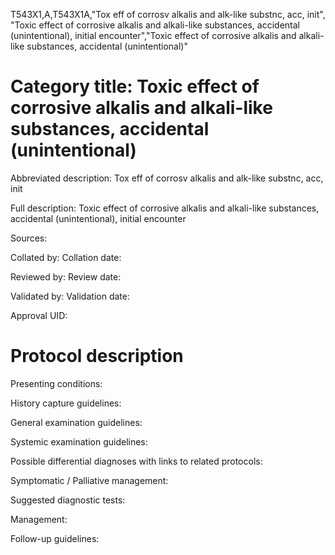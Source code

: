 T543X1,A,T543X1A,"Tox eff of corrosv alkalis and alk-like substnc, acc, init", "Toxic effect of corrosive alkalis and alkali-like substances, accidental (unintentional), initial encounter","Toxic effect of corrosive alkalis and alkali-like substances, accidental (unintentional)"
# Category title: Toxic effect of corrosive alkalis and alkali-like substances, accidental (unintentional)

Abbreviated description: Tox eff of corrosv alkalis and alk-like substnc, acc, init

Full description: Toxic effect of corrosive alkalis and alkali-like substances, accidental (unintentional), initial encounter

Sources:

Collated by:
Collation date:

Reviewed by:
Review date:

Validated by:
Validation date:

Approval UID:

# Protocol description

Presenting conditions:

History capture guidelines:

General examination guidelines:

Systemic examination guidelines:

Possible differential diagnoses with links to related protocols:

Symptomatic / Palliative management:

Suggested diagnostic tests:

Management:

Follow-up guidelines:
